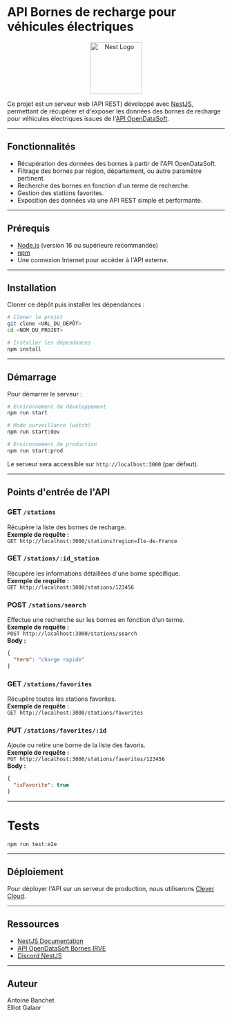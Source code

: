 # API Bornes de recharge pour véhicules électriques

<p align="center">
  <a href="http://nestjs.com/" target="blank"><img src="https://nestjs.com/img/logo-small.svg" width="120" alt="Nest Logo" /></a>
</p>

Ce projet est un serveur web (API REST) développé avec [NestJS](https://nestjs.com/), permettant de récupérer et d'exposer les données des bornes de recharge pour véhicules électriques issues de l'[API OpenDataSoft](https://data.opendatasoft.com/explore/dataset/bornes-irve%40reseaux-energies-rte/information).

---

## Fonctionnalités

- Récupération des données des bornes à partir de l'API OpenDataSoft.
- Filtrage des bornes par région, département, ou autre paramètre pertinent.
- Recherche des bornes en fonction d'un terme de recherche.
- Gestion des stations favorites.
- Exposition des données via une API REST simple et performante.

---

## Prérequis

- [Node.js](https://nodejs.org/) (version 16 ou supérieure recommandée)
- [npm](https://www.npmjs.com/)
- Une connexion Internet pour accéder à l'API externe.

---

## Installation

Cloner ce dépôt puis installer les dépendances :

```bash
# Cloner le projet
git clone <URL_DU_DÉPÔT>
cd <NOM_DU_PROJET>

# Installer les dépendances
npm install
```

---

## Démarrage

Pour démarrer le serveur :

```bash
# Environnement de développement
npm run start

# Mode surveillance (watch)
npm run start:dev

# Environnement de production
npm run start:prod
```

Le serveur sera accessible sur `http://localhost:3000` (par défaut).

---

## Points d'entrée de l'API

### GET `/stations`
Récupère la liste des bornes de recharge.  
**Exemple de requête :**  
`GET http://localhost:3000/stations?region=Île-de-France`

### GET `/stations/:id_station`
Récupère les informations détaillées d'une borne spécifique.  
**Exemple de requête :**  
`GET http://localhost:3000/stations/123456`

### POST `/stations/search`
Effectue une recherche sur les bornes en fonction d'un terme.  
**Exemple de requête :**  
`POST http://localhost:3000/stations/search`  
**Body :**
```json
{
  "term": "charge rapide"
}
```

### GET `/stations/favorites`
Récupère toutes les stations favorites.  
**Exemple de requête :**  
`GET http://localhost:3000/stations/favorites`

### PUT `/stations/favorites/:id`
Ajoute ou retire une borne de la liste des favoris.  
**Exemple de requête :**  
`PUT http://localhost:3000/stations/favorites/123456`  
**Body :**
```json
{
  "isFavorite": true
}
```

---

# Tests
`npm run test:e2e`

---

## Déploiement

Pour déployer l'API sur un serveur de production, nous utiliserons
[Clever Cloud](https://www.clever-cloud.com).

---

## Ressources

- [NestJS Documentation](https://docs.nestjs.com)
- [API OpenDataSoft Bornes IRVE](https://data.opendatasoft.com/explore/dataset/bornes-irve%40reseaux-energies-rte/information/)
- [Discord NestJS](https://discord.gg/G7Qnnhy)

---

## Auteur

Antoine Banchet  
Elliot Galaor
